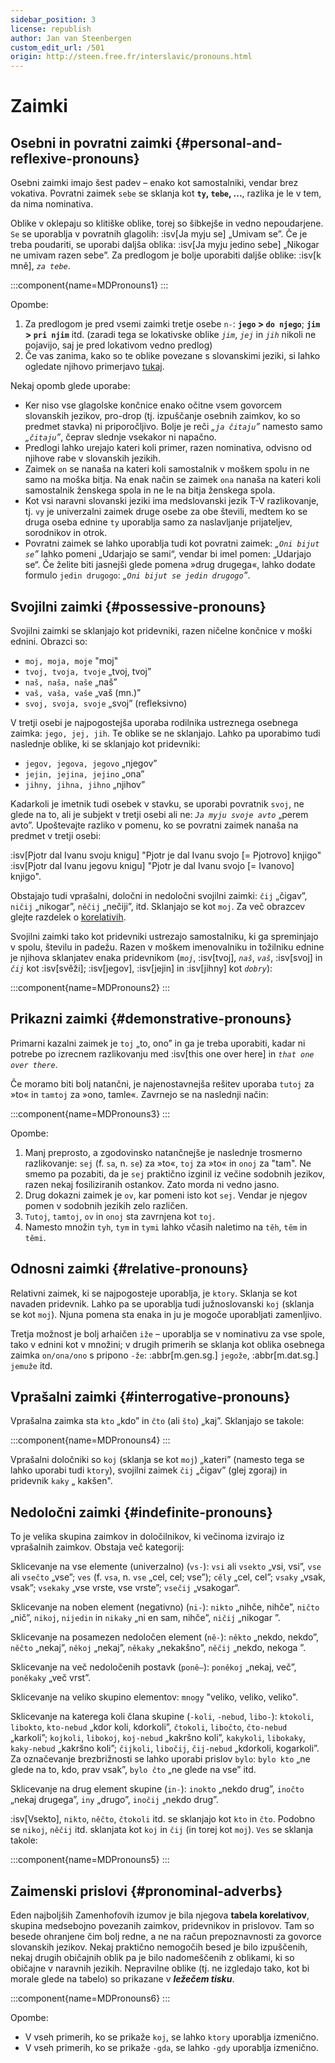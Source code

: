 ```yaml
---
sidebar_position: 3
license: republish
author: Jan van Steenbergen
custom_edit_url: /501
origin: http://steen.free.fr/interslavic/pronouns.html
---
```


# Zaimki

## Osebni in povratni zaimki \{#personal-and-reflexive-pronouns}

Osebni zaimki imajo šest padev – enako kot samostalniki, vendar brez vokativa. Povratni zaimek `sebe` se sklanja kot **`ty`, `tebe`, ...**, razlika je le v tem, da nima nominativa.

Oblike v oklepaju so klitiške oblike, torej so šibkejše in vedno nepoudarjene. `Se` se uporablja v povratnih glagolih: :isv[Ja myju se] „Umivam se”. Če je treba poudariti, se uporabi daljša oblika: :isv[Ja myju jedino sebe] „Nikogar ne umivam razen sebe”. Za predlogom je bolje uporabiti daljše oblike: :isv[k mně], _`za tebe`_.

:::component{name=MDPronouns1}
:::

Opombe:

1. Za predlogom je pred vsemi zaimki tretje osebe `n-`: **`jego` > `do njego`**; **`jim` > `pri njim`** itd. (zaradi tega se lokativske oblike _`jim`_, _`jej`_ in _`jih`_ nikoli ne pojavijo, saj je pred lokativom vedno predlog)
2. Če vas zanima, kako so te oblike povezane s slovanskimi jeziki, si lahko ogledate njihovo primerjavo [tukaj][1].

Nekaj ​​opomb glede uporabe:

- Ker niso vse glagolske končnice enako očitne vsem govorcem slovanskih jezikov, pro-drop (tj. izpuščanje osebnih zaimkov, ko so predmet stavka) ni priporočljivo. Bolje je reči _„`ja čitaju`”_ namesto samo _„`čitaju`”_, čeprav slednje vsekakor ni napačno.
- Predlogi lahko urejajo kateri koli primer, razen nominativa, odvisno od njihove rabe v slovanskih jezikih.
- Zaimek `on` se nanaša na kateri koli samostalnik v moškem spolu in ne samo na moška bitja. Na enak način se zaimek `ona` nanaša na kateri koli samostalnik ženskega spola in ne le na bitja ženskega spola.
- Kot vsi naravni slovanski jeziki ima medslovanski jezik T-V razlikovanje, tj. `vy` je univerzalni zaimek druge osebe za obe števili, medtem ko se druga oseba ednine `ty` uporablja samo za naslavljanje prijateljev, sorodnikov in otrok.
- Povratni zaimek se lahko uporablja tudi kot povratni zaimek: _„`Oni bijut se`”_ lahko pomeni „Udarjajo se sami“, vendar bi imel pomen: „Udarjajo se“. Če želite biti jasnejši glede pomena »drug drugega«, lahko dodate formulo `jedin drugogo`: _„`Oni bijut se jedin drugogo`”_.

## Svojilni zaimki \{#possessive-pronouns}

Svojilni zaimki se sklanjajo kot pridevniki, razen ničelne končnice v moški ednini. Obrazci so:

- `moj, moja, moje` "moj"
- `tvoj, tvoja, tvoje` „tvoj, tvoj”
- `naš, naša, naše` „naš”
- `vaš, vaša, vaše` „vaš (mn.)”
- `svoj, svoja, svoje` „svoj” (refleksivno)

V tretji osebi je najpogostejša uporaba rodilnika ustreznega osebnega zaimka: `jego, jej, jih`. Te oblike se ne sklanjajo. Lahko pa uporabimo tudi naslednje oblike, ki se sklanjajo kot pridevniki:

- `jegov, jegova, jegovo` „njegov”
- `jejin, jejina, jejino` „ona”
- `jihny, jihna, jihno` „njihov”

Kadarkoli je imetnik tudi osebek v stavku, se uporabi povratnik `svoj`, ne glede na to, ali je subjekt v tretji osebi ali ne: _`Ja myju svoje avto`_ „perem avto”. Upoštevajte razliko v pomenu, ko se povratni zaimek nanaša na predmet v tretji osebi:

:isv[Pjotr dal Ivanu svoju knigu] "Pjotr ​​​​je dal Ivanu svojo \[= Pjotrovo] knjigo"
:isv[Pjotr dal Ivanu jegovu knigu] "Pjotr ​​​​je dal Ivanu svojo \[= Ivanovo] knjigo".

Obstajajo tudi vprašalni, določni in nedoločni svojilni zaimki: `čij` „čigav”, `ničij` „nikogar”, `něčij` „nečiji”, itd. Sklanjajo se kot `moj`. Za več obrazcev glejte razdelek o [korelativih][2].

Svojilni zaimki tako kot pridevniki ustrezajo samostalniku, ki ga spreminjajo v spolu, številu in padežu. Razen v moškem imenovalniku in tožilniku ednine je njihova sklanjatev enaka pridevnikom (_`moj`_, :isv[tvoj], _`naš`_, _`vaš`_, :isv[svoj] in _`čij`_ kot :isv[svěži]; :isv[jegov], :isv[jejin] in :isv[jihny] kot _`dobry`_):

:::component{name=MDPronouns2}
:::

## Prikazni zaimki \{#demonstrative-pronouns}

Primarni kazalni zaimek je `toj` „to, ono” in ga je treba uporabiti, kadar ni potrebe po izrecnem razlikovanju med :isv[this one over here] in _`that one over there`_.

Če moramo biti bolj natančni, je najenostavnejša rešitev uporaba `tutoj` za »to« in `tamtoj` za »ono, tamle«. Zavrnejo se na naslednji način:

:::component{name=MDPronouns3}
:::

Opombe:

1. Manj preprosto, a zgodovinsko natančnejše je naslednje trosmerno razlikovanje: `sej` (f. `sa`, n. `se`) za »to«, `toj` za »to« in `onoj` za "tam". Ne smemo pa pozabiti, da je `sej` praktično izginil iz večine sodobnih jezikov, razen nekaj fosiliziranih ostankov. Zato morda ni vedno jasno.
2. Drug dokazni zaimek je `ov`, kar pomeni isto kot `sej`. Vendar je njegov pomen v sodobnih jezikih zelo različen.
3. `Tutoj`, `tamtoj`, `ov` in `onoj` sta zavrnjena kot `toj`.
4. Namesto množin `tyh`, `tym` in `tymi` lahko včasih naletimo na `těh`, `těm` in `těmi`.

## Odnosni zaimki \{#relative-pronouns}

Relativni zaimek, ki se najpogosteje uporablja, je `ktory`. Sklanja se kot navaden pridevnik. Lahko pa se uporablja tudi južnoslovanski `koj` (sklanja se kot `moj`). Njuna pomena sta enaka in ju je mogoče uporabljati zamenljivo.

Tretja možnost je bolj arhaičen `iže` – uporablja se v nominativu za vse spole, tako v ednini kot v množini; v drugih primerih se sklanja kot oblika osebnega zaimka `on/ona/ono` s pripono `-že`: :abbr[m.gen.sg.] `jegože`, :abbr[m.dat.sg.] `jemuže` itd.

## Vprašalni zaimki \{#interrogative-pronouns}

Vprašalna zaimka sta `kto` „kdo” in `čto` (ali `što`) „kaj”. Sklanjajo se takole:

:::component{name=MDPronouns4}
:::

Vprašalni določniki so `koj` (sklanja se kot `moj`) „kateri” (namesto tega se lahko uporabi tudi `ktory`), svojilni zaimek `čij` „čigav” (glej zgoraj) in pridevnik `kaky` „ kakšen".

## Nedoločni zaimki \{#indefinite-pronouns}

To je velika skupina zaimkov in določilnikov, ki večinoma izvirajo iz vprašalnih zaimkov. Obstaja več kategorij:

Sklicevanje na vse elemente (univerzalno) (`vs-`): `vsi` ali `vsekto` „vsi, vsi”, `vse` ali `vsečto` „vse”; `ves` (f. `vsa`, n. `vse` „cel, cel; vse”); `cěly` „cel, cel”; `vsaky` „vsak, vsak”; `vsekaky` „vse vrste, vse vrste”; `vsečij` „vsakogar“.

Sklicevanje na noben element (negativno) (`ni-`): `nikto` „nihče, nihče”, `ničto` „nič”, `nikoj`, `nijedin` in `nikaky` „ni en sam, nihče”, `ničij` „nikogar ”.

Sklicevanje na posamezen nedoločen element (`ně-`): `někto` „nekdo, nekdo”, `něčto` „nekaj”, `někoj` „nekaj”, `někaky` „nekakšno”, `něčij` „nekdo, nekoga ”.

Sklicevanje na več nedoločenih postavk (`poně–`): `poněkoj` „nekaj, več”, `poněkaky` „več vrst”.

Sklicevanje na veliko skupino elementov: `mnogy` "veliko, veliko, veliko".

Sklicevanje na katerega koli člana skupine (`-koli`, `-nebud`, `libo-`): `ktokoli`, `libokto`, `kto-nebud` „kdor koli, kdorkoli”, `čtokoli`, `libočto`, `čto-nebud` „karkoli”; `kojkoli`, `libokoj`, `koj-nebud` „kakršno koli”, `kakykoli`, `libokaky`, `kaky-nebud` „kakršno koli”; `čijkoli`, `libočij`, `čij-nebud` „kdorkoli, kogarkoli”. Za označevanje brezbrižnosti se lahko uporabi prislov `bylo`: `bylo kto` „ne glede na to, kdo, prav vsak”, `bylo čto` „ne glede na vse” itd.

Sklicevanje na drug element skupine (`in-`): `inokto` „nekdo drug”, `inočto` „nekaj drugega”, `iny` „drugo”, `inočij` „nekdo drug”.

:isv[Vsekto], `nikto`, `něčto`, `čtokoli` itd. se sklanjajo kot `kto` in `čto`. Podobno se `nikoj`, `něčij` itd. sklanjata kot `koj` in `čij` (in torej kot `moj`). `Ves` se sklanja takole:

:::component{name=MDPronouns5}
:::

## Zaimenski prislovi \{#pronominal-adverbs}

Eden najboljših Zamenhofovih izumov je bila njegova **tabela korelativov**, skupina medsebojno povezanih zaimkov, pridevnikov in prislovov. Tam so besede ohranjene čim bolj redne, a ne na račun prepoznavnosti za govorce slovanskih jezikov. Nekaj ​​praktično nemogočih besed je bilo izpuščenih, nekaj drugih običajnih oblik pa je bilo nadomeščenih z oblikami, ki so običajne v naravnih jezikih. Nepravilne oblike (tj. ne izgledajo tako, kot bi morale glede na tabelo) so prikazane v _**ležečem tisku**_.

:::component{name=MDPronouns6}
:::

Opombe:

- V vseh primerih, ko se prikaže `koj`, se lahko `ktory` uporablja izmenično.
- V vseh primerih, ko se prikaže `-gda`, se lahko `-gdy` uporablja izmenično.

[1]: http://steen.free.fr/interslavic/slavic_pronouns.html
[2]: #pronominal_adverbs
